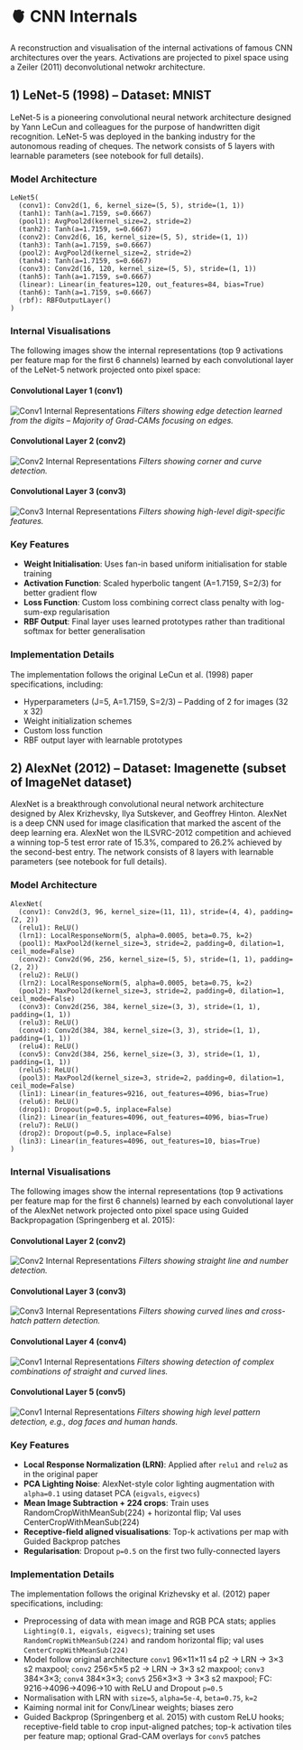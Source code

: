 # 🫀 CNN Internals

A reconstruction and visualisation of the internal activations of famous CNN architectures over the years. Activations are projected to pixel space using a Zeiler (2011) deconvolutional netwokr architecture.

## 1) LeNet-5 (1998) – Dataset: MNIST

LeNet-5 is a pioneering convolutional neural network architecture designed by Yann LeCun and colleagues for the purpose of handwritten digit recognition. LeNet-5 was deployed in the banking industry for the autonomous reading of cheques. The network consists of 5 layers with learnable parameters (see notebook for full details).

### Model Architecture

```
LeNet5(
  (conv1): Conv2d(1, 6, kernel_size=(5, 5), stride=(1, 1))
  (tanh1): Tanh(a=1.7159, s=0.6667)
  (pool1): AvgPool2d(kernel_size=2, stride=2)
  (tanh2): Tanh(a=1.7159, s=0.6667)
  (conv2): Conv2d(6, 16, kernel_size=(5, 5), stride=(1, 1))
  (tanh3): Tanh(a=1.7159, s=0.6667)
  (pool2): AvgPool2d(kernel_size=2, stride=2)
  (tanh4): Tanh(a=1.7159, s=0.6667)
  (conv3): Conv2d(16, 120, kernel_size=(5, 5), stride=(1, 1))
  (tanh5): Tanh(a=1.7159, s=0.6667)
  (linear): Linear(in_features=120, out_features=84, bias=True)
  (tanh6): Tanh(a=1.7159, s=0.6667)
  (rbf): RBFOutputLayer()
)
```

### Internal Visualisations

The following images show the internal representations (top 9 activations per feature map for the first 6 channels) learned by each convolutional layer of the LeNet-5 network projected onto pixel space:

#### Convolutional Layer 1 (conv1)
![Conv1 Internal Representations](images/lenet-5_conv1.png)
*Filters showing edge detection learned from the digits – Majority of Grad-CAMs focusing on edges.*

#### Convolutional Layer 2 (conv2)  
![Conv2 Internal Representations](images/lenet-5_conv2.png)
*Filters showing corner and curve detection.*

#### Convolutional Layer 3 (conv3)
![Conv3 Internal Representations](images/lenet-5_conv3.png)
*Filters showing high-level digit-specific features.*

### Key Features

- **Weight Initialisation**: Uses fan-in based uniform initialisation for stable training
- **Activation Function**: Scaled hyperbolic tangent (A=1.7159, S=2/3) for better gradient flow
- **Loss Function**: Custom loss combining correct class penalty with log-sum-exp regularisation
- **RBF Output**: Final layer uses learned prototypes rather than traditional softmax for better generalisation

### Implementation Details

The implementation follows the original LeCun et al. (1998) paper specifications, including:
- Hyperparameters (J=5, A=1.7159, S=2/3)
– Padding of 2 for images (32 x 32)
- Weight initialization schemes
- Custom loss function
- RBF output layer with learnable prototypes


## 2) AlexNet (2012) – Dataset: Imagenette (subset of ImageNet dataset)

AlexNet is a breakthrough convolutional neural network architecture designed by Alex Krizhevsky, Ilya Sutskever, and Geoffrey Hinton. AlexNet is a deep CNN used for image clasification that marked the ascent of the deep learning era. AlexNet won the ILSVRC-2012 competition and achieved a winning top-5 test error rate of 15.3%, compared to 26.2% achieved by the second-best entry. The network consists of 8 layers with learnable parameters (see notebook for full details).

### Model Architecture

```
AlexNet(
  (conv1): Conv2d(3, 96, kernel_size=(11, 11), stride=(4, 4), padding=(2, 2))
  (relu1): ReLU()
  (lrn1): LocalResponseNorm(5, alpha=0.0005, beta=0.75, k=2)
  (pool1): MaxPool2d(kernel_size=3, stride=2, padding=0, dilation=1, ceil_mode=False)
  (conv2): Conv2d(96, 256, kernel_size=(5, 5), stride=(1, 1), padding=(2, 2))
  (relu2): ReLU()
  (lrn2): LocalResponseNorm(5, alpha=0.0005, beta=0.75, k=2)
  (pool2): MaxPool2d(kernel_size=3, stride=2, padding=0, dilation=1, ceil_mode=False)
  (conv3): Conv2d(256, 384, kernel_size=(3, 3), stride=(1, 1), padding=(1, 1))
  (relu3): ReLU()
  (conv4): Conv2d(384, 384, kernel_size=(3, 3), stride=(1, 1), padding=(1, 1))
  (relu4): ReLU()
  (conv5): Conv2d(384, 256, kernel_size=(3, 3), stride=(1, 1), padding=(1, 1))
  (relu5): ReLU()
  (pool3): MaxPool2d(kernel_size=3, stride=2, padding=0, dilation=1, ceil_mode=False)
  (lin1): Linear(in_features=9216, out_features=4096, bias=True)
  (relu6): ReLU()
  (drop1): Dropout(p=0.5, inplace=False)
  (lin2): Linear(in_features=4096, out_features=4096, bias=True)
  (relu7): ReLU()
  (drop2): Dropout(p=0.5, inplace=False)
  (lin3): Linear(in_features=4096, out_features=10, bias=True)
)
```

### Internal Visualisations

The following images show the internal representations (top 9 activations per feature map for the first 6 channels) learned by each convolutional layer of the AlexNet network projected onto pixel space using Guided Backpropagation (Springenberg et al. 2015):

#### Convolutional Layer 2 (conv2)  
![Conv2 Internal Representations](images/alexnet_conv2.png)
*Filters showing straight line and number detection.*

#### Convolutional Layer 3 (conv3)
![Conv3 Internal Representations](images/alexnet_conv3.png)
*Filters showing curved lines and cross-hatch pattern detection.*

#### Convolutional Layer 4 (conv4)
![Conv1 Internal Representations](images/alexnet_conv4.png)
*Filters showing detection of complex combinations of straight and curved lines.*

#### Convolutional Layer 5 (conv5)
![Conv1 Internal Representations](images/alexnet_conv5.png)
*Filters showing high level pattern detection, e.g., dog faces and human hands.*

### Key Features

- **Local Response Normalization (LRN)**: Applied after `relu1` and `relu2` as in the original paper
- **PCA Lighting Noise**: AlexNet-style color lighting augmentation with `alpha=0.1` using dataset PCA (`eigvals`, `eigvecs`)
- **Mean Image Subtraction + 224 crops**: Train uses RandomCropWithMeanSub(224) + horizontal flip; Val uses CenterCropWithMeanSub(224)
- **Receptive-field aligned visualisations**: Top-k activations per map with Guided Backprop patches
- **Regularisation**: Dropout `p=0.5` on the first two fully-connected layers

### Implementation Details

The implementation follows the original Krizhevsky et al. (2012) paper specifications, including:
- Preprocessing of data with mean image and RGB PCA stats; applies `Lighting(0.1, eigvals, eigvecs)`; training set uses `RandomCropWithMeanSub(224)` and random horizontal flip; val uses `CenterCropWithMeanSub(224)`
- Model follow original architecture `conv1` 96×11×11 s4 p2 → LRN → 3×3 s2 maxpool; `conv2` 256×5×5 p2 → LRN → 3×3 s2 maxpool; `conv3` 384×3×3; `conv4` 384×3×3; `conv5` 256×3×3 → 3×3 s2 maxpool; FC: 9216→4096→4096→10 with ReLU and Dropout `p=0.5`
- Normalisation with LRN with `size=5`, `alpha=5e-4`, `beta=0.75`, `k=2`
- Kaiming normal init for Conv/Linear weights; biases zero
- Guided Backprop (Springenberg et al. 2015) with custom ReLU hooks; receptive-field table to crop input-aligned patches; top-k activation tiles per feature map; optional Grad-CAM overlays for `conv5` patches